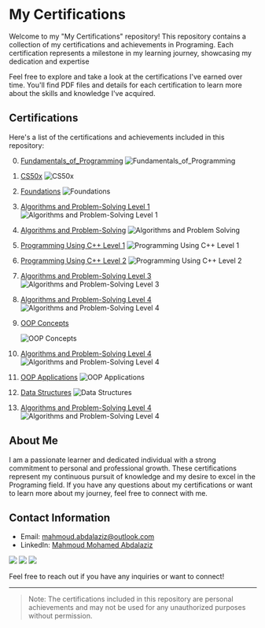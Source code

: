 # My Certifications

Welcome to my "My Certifications" repository! This repository contains a collection of my certifications and achievements in Programing. Each certification represents a milestone in my learning journey, showcasing my dedication and expertise

Feel free to explore and take a look at the certifications I've earned over time. You'll find PDF files and details for each certification to learn more about the skills and knowledge I've acquired.

## Certifications

Here's a list of the certifications and achievements included in this repository:

0. [Fundamentals_of_Programming](./Certifications/codezilla/Fundamentals_of_Programming_certificate.pdf)
     ![Fundamentals_of_Programming](./Certifications/codezilla/1.png)

1. [CS50x](./Certifications/CS50x/CS50x.pdf)
     ![CS50x](./Certifications/CS50x/1.png)

2. [Foundations](./Certifications/Foundations_Level_1/1.pdf)
     ![Foundations](./Certifications/Foundations_Level_1/1.png)

3. [Algorithms and Problem-Solving Level 1](./Certifications/Algorithms_and_Problem-Solving_Level_1/1.pdf)
     ![Algorithms and Problem-Solving Level 1](./Certifications/Algorithms_and_Problem-Solving_Level_1/1.png)

4. [Algorithms and Problem-Solving](./Certifications/Algorithms_and_Problem-Solving_Level_1_sol/1.pdf)
     ![Algorithms and Problem Solving](./Certifications/Algorithms_and_Problem-Solving_Level_1_sol/1.png)

5. [Programming Using C++ Level 1](./Certifications/Programming_Using_Cpp_Level_1/1.pdf)
     ![Programming Using C++ Level 1](./Certifications/Programming_Using_Cpp_Level_1/1.png)

6. [Programming Using C++ Level 2](./Certifications/Programming_Using_Cpp_Level_2/1.pdf)
     ![Programming Using C++ Level 2](./Certifications/Programming_Using_Cpp_Level_2/1.png)

7. [Algorithms and Problem-Solving Level 3](./Certifications/Algorithms_and_Problem-Solving_Level_2/1.pdf)
     ![Algorithms and Problem-Solving Level 3](./Certifications/Algorithms_and_Problem-Solving_Level_2/1.png)

8. [Algorithms and Problem-Solving Level 4](./Certifications/Algorithms_and_Problem-Solving_Level_3/1.pdf)
     ![Algorithms and Problem-Solving Level 4](./Certifications/Algorithms_and_Problem-Solving_Level_3/1.png)

9. [OOP Concepts](./Certifications/OOP_Concepts/1.pdf)

   ![OOP Concepts](./Certifications/OOP_Concepts/1.png)

11. [Algorithms and Problem-Solving Level 4](./Certifications/Algorithms_and_Problem-Solving_Level_4/1.pdf)
     ![Algorithms and Problem-Solving Level 4](./Certifications/Algorithms_and_Problem-Solving_Level_4/1.png)

12. [OOP Applications](./Certifications/OOP_Applications/1.pdf)
     ![OOP Applications](./Certifications/OOP_Applications/1.png)

13. [Data Structures](./Certifications/Data_Structures/1.pdf)
     ![Data Structures](./Certifications/Data_Structures/1.png)

14. [Algorithms and Problem-Solving Level 4](./Certifications/Algorithms_and_Problem-Solving_Level_5/1.pdf)
     ![Algorithms and Problem-Solving Level 4](./Certifications/Algorithms_and_Problem-Solving_Level_5/1.png)

## About Me

I am a passionate learner and dedicated individual with a strong commitment to personal and professional growth. These certifications represent my continuous pursuit of knowledge and my desire to excel in the Programing field. If you have any questions about my certifications or want to learn more about my journey, feel free to connect with me.

## Contact Information

- Email: mahmoud.abdalaziz@outlook.com
- LinkedIn: [Mahmoud Mohamed Abdalaziz](https://www.linkedin.com/in/mahmoud-mohamed-abd/)

<a href="https://linkedin.com/in/mahmoud-mohamed-abd" target="_blank"><img src="https://img.shields.io/badge/-Mahmoud%20Mohamed-0077B5?style=for-the-badge&logo=Linkedin&logoColor=white"/></a>
<a href="https://wa.link/nx3m8s" target="_blank"><img src="https://img.shields.io/badge/-Mahmoud%20Mohamed-0077B5?style=for-the-badge&logo=WhatsApp&logoColor=white"/></a>
<a href="https://t.me/mattar74" target="_blank"><img src="https://img.shields.io/badge/-Mahmoud%20Mohamed-0077B5?style=for-the-badge&logo=Telegram&logoColor=white"/></a>

Feel free to reach out if you have any inquiries or want to connect!

---
> Note: The certifications included in this repository are personal achievements and may not be used for any unauthorized purposes without permission.
